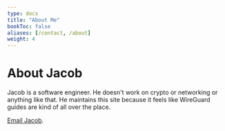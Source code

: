 ```yaml
---
type: docs
title: "About Me"
bookToc: false
aliases: [/contact, /about]
weight: 4
---
```


# About Jacob

Jacob is a software engineer.
He doesn't work on crypto or networking or anything like that.
He maintains this site because it feels like WireGuard guides are
kind of all over the place.

[Email Jacob](mailto:jacobmarble+wg@gmail.com).
